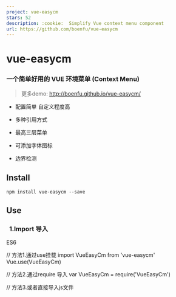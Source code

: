 ```yaml
---
project: vue-easycm
stars: 52
description: :cookie:  Simplify Vue context menu component
url: https://github.com/boenfu/vue-easycm
---
```


vue-easycm
==========

### 一个简单好用的 VUE 环境菜单 (Context Menu)

> 更多demo: http://boenfu.github.io/vue-easycm/

-   配置简单 自定义程度高
    
-   多种引用方式
    
-   最高三层菜单
    
-   可添加字体图标
    
-   边界检测
    

Install
-------

```
npm install vue-easycm --save
```

Use
---

###   1.Import 导入

ES6

// 方法1.通过use挂载
import VueEasyCm from 'vue-easycm'
Vue.use(VueEasyCm)

//  方法2.通过require 导入
var VueEasyCm \= require('VueEasyCm')

// 方法3.或者直接导入js文件
<script src\="./dist/vue-easycm.js"\></script\>

###   2.Basic Usage 基础用法

1.  在需要触发 环境菜单 的容器标签上加上（固定写法）
    
    例：
    
    <div @contextmenu\="$easycm($event,$root)"\></div\>
    
    ​
    
2.  任意位置导入组件（选项数组必传，格式见配置项）
    
    例：
    
    <easy-cm :list\=""\></easy-cm\>
    

### 3.Options 配置项

选项名

是否必须

默认值

介绍

:list

true

无

选项数组

:tag

false

无

配置多个时的标记

@ecmcb

false

无

返回触发元素序号

:underline

false

false

是否开启下划线

:arrow

false

false

是否开启箭头

:border

false

true

是否开启边界检测

:itemWidth

false

140

列表项宽度

:itemHeight

false

36

列表项高度

:itemSize

false

14

列表项字体大小

:offset

false

{ x: 6, y: 2 }

显示点偏移量

:borderWidth

false

6

边界距离

详细介绍：

1.  数组格式如下
    
    \[{
          text: 'Play Now',
          icon: 'iconfont icon-bofang',  //选填 字体图标 class
          children: \[\] //选填
    }\]
    
    \*嵌套的子项格式一致
    
    ​
    
2.  tag --> 标记
    
    需要配置多个菜单时添加 tag , 类似取个 id
    
    此时 @contextmenu="$easycm($event,$root,\[tag\])" 需要加上 tag 的值
    
    如:
    
    <div @contextmenu\="$easycm($event,$root,1)"\>
        <p @contextmenu\="$easycm($event,$root,2)"\></p\>
    </div\>
    <easy-cm :tag\="1"\></easy-cm\>
    <easy-cm :tag\="2"\></easy-cm\>
    
    这个时候 在 p 元素上会触发 tag 为 2 的菜单
    
    div 的其他部分会触发 tag 为 1 的菜单
    
    ​
    
3.  ecmcb --> 回调函数
    
    解释：返回触发的序号数组，便于触发相应逻辑
    
    如:
    
    ​ \[0\] 代表第一层的第一项
    
    ​ \[0,1\] 代表第一层的第一项的第二个子项
    
    详见 demo code
    
    ​
    
4.  边界检测 见 demo gif
    
    ​
    
5.  offset --> 显示点偏移量
    
    解释: 菜单显示位置的左上角离鼠标的距离
    
    如: {x:10,y:10}
    
    ​
    
    \*数值参数均无需带单位
    

自定义样式
-----

编写 预置的空 easy-cm-ul 样式类来修改样式

// 代码结构
<ul class\="easy-cm-ul"\>
    <li\>
      <div\></div\>
      <ul class\="easy-cm-ul"\>
        <li\>
          <div\></div\>
          <ul class\="easy-cm-ul"\>
            <li\>
              <div\></div\>
            </li\>
          </ul\>
        </li\>
      </ul\>
    </li\>
  </ul\>

例如：

Demo Code
---------

// gif 图源码
<template\>
  <div id\="app" @contextmenu\="$easycm($event,$root)"\>
    <easy-cm :list\="cmList"
             @ecmcb\="test"
             :underline\="true"
             :arrow\="true"\>
    </easy-cm\>
  </div\>
</template\>
<script\>
export default {
  name: 'app',
  data () {
    return {
        // 配置数组
      cmList: \[{
        text: 'Play Now',
        icon: 'iconfont icon-bofang'
      },{
        text: 'Play Next',
        icon: 'iconfont icon-xiayishou'
      },{
        text: 'More',
        children: \[{
          text: 'Download',
          children: \[\]
        },{
          text: 'Report'
        },{
          text: 'Other',
          icon: 'iconfont icon-bofang',
          children:\[{
            text: 'Other-1'
          },{
            text: 'Other-2'
          },{
            text: 'Other-3'
          }\]
        }\]
      }\]
    }
  },
  methods:{
      // 回调函数
    test(indexList){
      switch (indexList\[0\]){
        case 0:
          console.log('立即播放');
          break
        case 1:
          console.log('下一首播放')
          break
      }
    }
  }
}
</script\>
